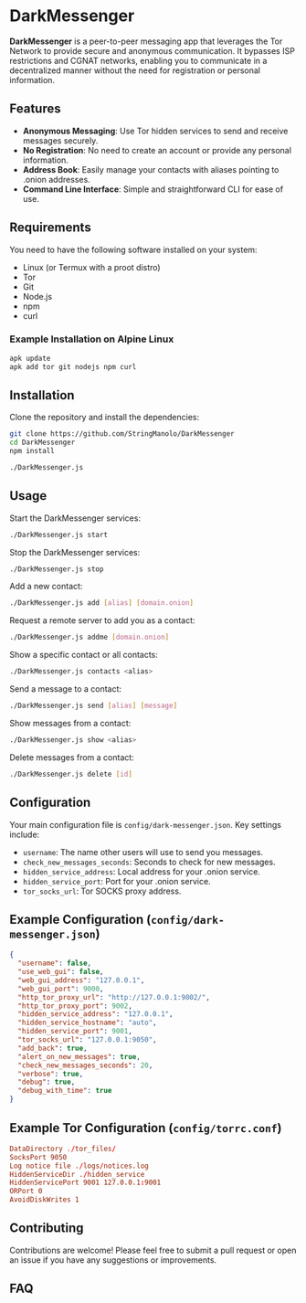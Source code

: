 # DarkMessenger

**DarkMessenger** is a peer-to-peer messaging app that leverages the Tor Network to provide secure and anonymous communication. It bypasses ISP restrictions and CGNAT networks, enabling you to communicate in a decentralized manner without the need for registration or personal information.

## Features

- **Anonymous Messaging**: Use Tor hidden services to send and receive messages securely.
- **No Registration**: No need to create an account or provide any personal information.
- **Address Book**: Easily manage your contacts with aliases pointing to .onion addresses.
- **Command Line Interface**: Simple and straightforward CLI for ease of use.

## Requirements

You need to have the following software installed on your system:

- Linux (or Termux with a proot distro)
- Tor
- Git
- Node.js
- npm
- curl

### Example Installation on Alpine Linux

```bash
apk update
apk add tor git nodejs npm curl
```

## Installation

Clone the repository and install the dependencies:

```bash
git clone https://github.com/StringManolo/DarkMessenger
cd DarkMessenger
npm install

./DarkMessenger.js
```

## Usage

Start the DarkMessenger services:

```bash
./DarkMessenger.js start
```

Stop the DarkMessenger services:

```bash
./DarkMessenger.js stop
```

Add a new contact:

```bash
./DarkMessenger.js add [alias] [domain.onion]
```

Request a remote server to add you as a contact:

```bash
./DarkMessenger.js addme [domain.onion]
```

Show a specific contact or all contacts:

```bash
./DarkMessenger.js contacts <alias>
```

Send a message to a contact:

```bash
./DarkMessenger.js send [alias] [message]
```

Show messages from a contact:

```bash
./DarkMessenger.js show <alias>
```

Delete messages from a contact:

```bash
./DarkMessenger.js delete [id]
```

## Configuration

Your main configuration file is `config/dark-messenger.json`. Key settings include:

- `username`: The name other users will use to send you messages.
- `check_new_messages_seconds`: Seconds to check for new messages. 
- `hidden_service_address`: Local address for your .onion service.
- `hidden_service_port`: Port for your .onion service.
- `tor_socks_url`: Tor SOCKS proxy address.

## Example Configuration (`config/dark-messenger.json`)

```json
{
  "username": false,
  "use_web_gui": false,
  "web_gui_address": "127.0.0.1",
  "web_gui_port": 9000,
  "http_tor_proxy_url": "http://127.0.0.1:9002/",
  "http_tor_proxy_port": 9002,
  "hidden_service_address": "127.0.0.1",
  "hidden_service_hostname": "auto",
  "hidden_service_port": 9001,
  "tor_socks_url": "127.0.0.1:9050",
  "add_back": true,
  "alert_on_new_messages": true,
  "check_new_messages_seconds": 20,
  "verbose": true,
  "debug": true,
  "debug_with_time": true
}
```

## Example Tor Configuration (`config/torrc.conf`)

```conf
DataDirectory ./tor_files/
SocksPort 9050
Log notice file ./logs/notices.log
HiddenServiceDir ./hidden_service
HiddenServicePort 9001 127.0.0.1:9001
ORPort 0
AvoidDiskWrites 1
```

## Contributing

Contributions are welcome! Please feel free to submit a pull request or open an issue if you have any suggestions or improvements.

## FAQ
